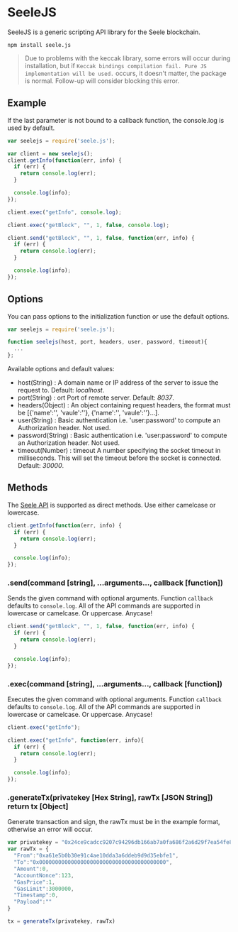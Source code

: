 # SeeleJS

SeeleJS is a generic scripting API library for the Seele blockchain.

`npm install seele.js`

> Due to problems with the keccak library, some errors will occur during installation, but if `Keccak bindings compilation fail. Pure JS implementation will be used.` occurs, it doesn't matter, the package is normal. Follow-up will consider blocking this error.

## Example

If the last parameter is not bound to a callback function, the console.log is used by default.

```js
var seelejs = require('seele.js');

var client = new seelejs();
client.getInfo(function(err, info) {
  if (err) {
    return console.log(err);
  }

  console.log(info);
});

client.exec("getInfo", console.log);

client.exec("getBlock", "", 1, false, console.log);

client.send("getBlock", "", 1, false, function(err, info) {
  if (err) {
    return console.log(err);
  }

  console.log(info);
});
```

## Options

You can pass options to the initialization function or use the default options.

```js
var seelejs = require('seele.js');

function seelejs(host, port, headers, user, password, timeout){
  ...
};
```

Available options and default values:

+ host(String) : A domain name or IP address of the server to issue the request to. Default: *localhost*.
+ port(String) : ort Port of remote server. Default: *8037*.
+ headers(Object) : An object containing request headers, the format must be [{'name':'', 'vaule':''}, {'name':'', 'vaule':''}...].
+ user(String) : Basic authentication i.e. 'user:password' to compute an Authorization header. Not used.
+ password(String) : Basic authentication i.e. 'user:password' to compute an Authorization header. Not used.
+ timeout(Number) : timeout A number specifying the socket timeout in milliseconds. This will set the timeout before the socket is connected. Default: *30000*.

## Methods

The [Seele API](https://github.com/seeleteam/go-seele/wiki/API-Document#json-rpc-list) is supported as direct methods. Use either camelcase or lowercase.

```js
client.getInfo(function(err, info) {
  if (err) {
    return console.log(err);
  }

  console.log(info);
});
```

### .send(command [string], ...arguments..., callback [function])

Sends the given command with optional arguments. Function `callback` defaults to `console.log`.
All of the API commands are supported in lowercase or camelcase. Or uppercase. Anycase!

```js
client.send("getBlock", "", 1, false, function(err, info) {
  if (err) {
    return console.log(err);
  }

  console.log(info);
});
```

### .exec(command [string], ...arguments..., callback [function])

Executes the given command with optional arguments. Function `callback` defaults to `console.log`.
All of the API commands are supported in lowercase or camelcase. Or uppercase. Anycase!

```js
client.exec("getInfo");

client.exec("getInfo", function(err, info){
  if (err) {
    return console.log(err);
  }

  console.log(info);
});
```

### .generateTx(privatekey [Hex String], rawTx [JSON String]) return tx [Object]

Generate transaction and sign, the rawTx must be in the example format, otherwise an error will occur.

```js
var privatekey = "0x24ce9cadcc9207c94296db166ab7a0fa686f2a6d29f7ea54fe8c22271c40812e"
var rawTx = {
  "From":"0xa61e5b0b30e91c4ae10dda3a6ddeb9d9d35ebfe1",
  "To":"0x0000000000000000000000000000000000000000",
  "Amount":0,
  "AccountNonce":123,
  "GasPrice":1,
  "GasLimit":3000000,
  "Timestamp":0,
  "Payload":""
}

tx = generateTx(privatekey, rawTx)
```
